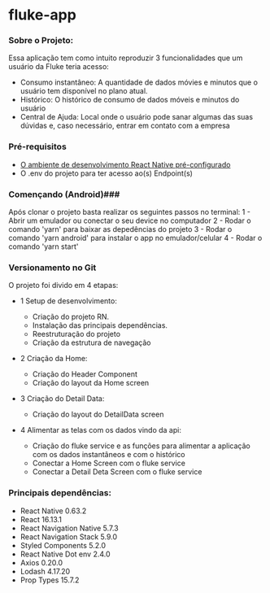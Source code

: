 # fluke-app

### Sobre o Projeto: ###
 Essa aplicação tem como intuito reproduzir 3 funcionalidades que um usuário da Fluke teria acesso:
 - Consumo instantâneo: A quantidade de dados móvies e minutos que o usuário tem disponível no plano atual.
 - Histórico: O histórico de consumo de dados móveis e minutos do usuário
 - Central de Ajuda: Local onde o usuário pode sanar algumas das suas dúvidas e, caso necessário, entrar em contato com a empresa


### Pré-requisitos ###
 - [O ambiente de desenvolvimento React Native pré-configurado](http://react-native.rocketseat.dev/)
 - O .env do projeto para ter acesso ao(s) Endpoint(s)
 
### Començando (Android)###
Após clonar o projeto basta realizar os seguintes passos no terminal: 
 1 - Abrir um emulador ou conectar o seu device no computador
 2 - Rodar o comando 'yarn' para baixar as depedências do projeto
 3 - Rodar o comando 'yarn android' para instalar o app no emulador/celular
 4 - Rodar o comando 'yarn start' 


 
 ### Versionamento no Git ###
 O projeto foi divido em 4 etapas:
  - 1 Setup de desenvolvimento:
    - Criação do projeto RN.
    - Instalação das principais dependências.
    - Reestruturação do projeto
    - Criação da estrutura de navegação
 
  - 2 Criação da Home:
    - Criação do Header Component
    - Criação do layout da Home screen
  
  - 3 Criação do Detail Data:
    - Criação do layout do DetailData screen
    
  - 4 Alimentar as telas com os dados vindo da api:
    - Criação do fluke service e as funções para alimentar a aplicação com os dados instantâneos e com o histórico
    - Conectar a Home Screen com o fluke service
    - Conectar a Detail Deta Screen com o fluke service
    
    
### Principais dependências: ###
 - React Native 0.63.2
 - React 16.13.1
 - React Navigation Native 5.7.3
 - React Navigation Stack 5.9.0
 - Styled Components 5.2.0
 - React Native Dot env 2.4.0
 - Axios 0.20.0
 - Lodash 4.17.20
 - Prop Types 15.7.2
